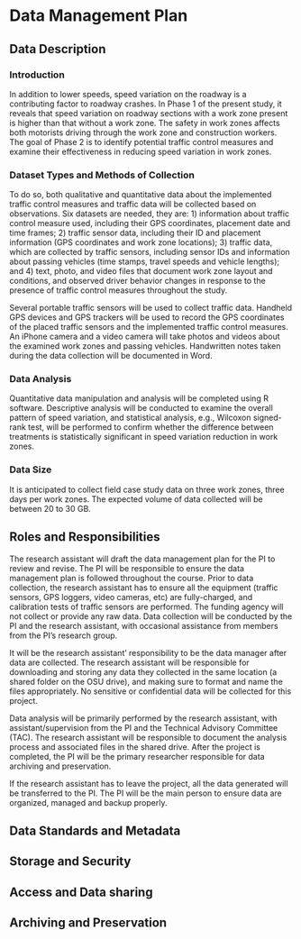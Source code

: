 # Data Management Plan

## Data Description
###
### Introduction
In addition to lower speeds, speed variation on the roadway is a contributing factor to roadway crashes. In Phase 1 of the present study, it reveals that speed variation on roadway sections with a work zone present is higher than that without a work zone. The safety in work zones affects both motorists driving through the work zone and construction workers. The goal of Phase 2 is to identify potential traffic control measures and examine their effectiveness in reducing speed variation in work zones.

### Dataset Types and Methods of Collection
To do so, both qualitative and quantitative data about the implemented traffic control measures and traffic data will be collected based on observations. Six datasets are needed, they are: 1) information about traffic control measure used, including their GPS coordinates, placement date and time frames; 2) traffic sensor data, including their ID and placement information (GPS coordinates and work zone locations); 3) traffic data, which are collected by traffic sensors, including sensor IDs and information about passing vehicles (time stamps, travel speeds and vehicle lengths); and 4) text, photo, and video files that document work zone layout and conditions, and observed driver behavior changes in response to the presence of traffic control measures throughout the study.

Several portable traffic sensors will be used to collect traffic data. Handheld GPS devices and GPS trackers will be used to record the GPS coordinates of the placed traffic sensors and the implemented traffic control measures. An iPhone camera and a video camera will take photos and videos about the examined work zones and passing vehicles. Handwritten notes taken during the data collection will be documented in Word. 

### Data Analysis
Quantitative data manipulation and analysis will be completed using R software. Descriptive analysis will be conducted to examine the overall pattern of speed variation, and statistical analysis, e.g., Wilcoxon signed-rank test, will be performed to confirm whether the difference between treatments is statistically significant in speed variation reduction in work zones. 

### Data Size
It is anticipated to collect field case study data on three work zones, three days per work zones. The expected volume of data collected will be between 20 to 30 GB.

## Roles and Responsibilities

The research assistant will draft the data management plan for the PI to review and revise. The PI will be responsible to ensure the data management plan is followed throughout the course. Prior to data collection, the research assistant has to ensure all the equipment (traffic sensors, GPS loggers, video cameras, etc) are fully-charged, and calibration tests of traffic sensors are performed. The funding agency will not collect or provide any raw data. Data collection will be conducted by the PI and the research assistant, with occasional assistance from members from the PI’s research group. 

It will be the research assistant’ responsibility to be the data manager after data are collected. The research assistant will be responsible for downloading and storing any data they collected in the same location (a shared folder on the OSU drive), and making sure to format and name the files appropriately. No sensitive or confidential data will be collected for this project. 

Data analysis will be primarily performed by the research assistant, with assistant/supervision from the PI and the Technical Advisory Committee (TAC). The research assistant will be responsible to document the analysis process and associated files in the shared drive. After the project is completed, the PI will be the primary researcher responsible for data archiving and preservation. 

If the research assistant has to leave the project, all the data generated will be transferred to the PI. The PI will be the main person to ensure data are organized, managed and backup properly.

## Data Standards and Metadata
## Storage and Security
## Access and Data sharing
## Archiving and Preservation
